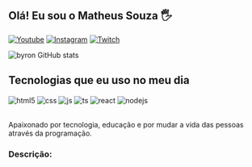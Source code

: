 ## Olá! Eu sou o Matheus Souza 🖐️

[![Youtube](https://img.shields.io/badge/YouTube-FF0000?style=for-the-badge&logo=youtube&logoColor=white)]([https://youtube.com/c/sujeitoprogramador](https://www.google.com/search?q=teste&oq=teste&gs_lcrp=EgZjaHJvbWUyBggAEEUYOTINCAEQABiDARixAxiABDINCAIQABiDARixAxiABDITCAMQLhiDARjHARixAxjRAxiABDINCAQQABiDARixAxiABDINCAUQABiDARixAxiABDINCAYQABiDARixAxiABDINCAcQABiDARixAxiABDIHCAgQABiABDIHCAkQABiABNIBBzQ5NGowajeoAgCwAgA&sourceid=chrome&ie=UTF-8))
[![Instagram](https://img.shields.io/badge/Instagram-E4405F?style=for-the-badge&logo=instagram&logoColor=white)]([https://instagram.com/sujeitoprogramador](https://www.google.com/search?q=teste&oq=teste&gs_lcrp=EgZjaHJvbWUyBggAEEUYOTINCAEQABiDARixAxiABDINCAIQABiDARixAxiABDITCAMQLhiDARjHARixAxjRAxiABDINCAQQABiDARixAxiABDINCAUQABiDARixAxiABDINCAYQABiDARixAxiABDINCAcQABiDARixAxiABDIHCAgQABiABDIHCAkQABiABNIBBzQ5NGowajeoAgCwAgA&sourceid=chrome&ie=UTF-8))
[![Twitch](https://img.shields.io/badge/Twitch-9146FF?style=for-the-badge&logo=twitch&logoColor=white)]([https://twitch.tv/fragabr](https://www.google.com/search?q=teste&oq=teste&gs_lcrp=EgZjaHJvbWUyBggAEEUYOTINCAEQABiDARixAxiABDINCAIQABiDARixAxiABDITCAMQLhiDARjHARixAxjRAxiABDINCAQQABiDARixAxiABDINCAUQABiDARixAxiABDINCAYQABiDARixAxiABDINCAcQABiDARixAxiABDIHCAgQABiABDIHCAkQABiABNIBBzQ5NGowajeoAgCwAgA&sourceid=chrome&ie=UTF-8))

![byron GitHub stats](https://github-readme-stats.vercel.app/api?username=matheusouzag&show_icons=true&theme=‘transparent’)

## Tecnologias que eu uso no meu dia

<div style="display: inline_block">
  <img align="center" alt="html5" src="https://img.shields.io/badge/HTML5-E34F26?style=for-the-badge&logo=html5&logoColor=white" />
  <img align="center" alt="css" src="https://img.shields.io/badge/CSS3-1572B6?style=for-the-badge&logo=css3&logoColor=white" />
  <img align="center" alt="js" src="https://img.shields.io/badge/JavaScript-F7DF1E?style=for-the-badge&logo=javascript&logoColor=black" />
  <img align="center" alt="ts" src="https://img.shields.io/badge/TypeScript-007ACC?style=for-the-badge&logo=typescript&logoColor=white" />
  <img align="center" alt="react" src="https://img.shields.io/badge/React-20232A?style=for-the-badge&logo=react&logoColor=61DAFB" />
  <img align="center" alt="nodejs" src="https://img.shields.io/badge/Node.js-43853D?style=for-the-badge&logo=node.js&logoColor=white" />
</div><br/>

Apaixonado por tecnologia, educação e por mudar a vida das pessoas através da programação.

### Descrição:

